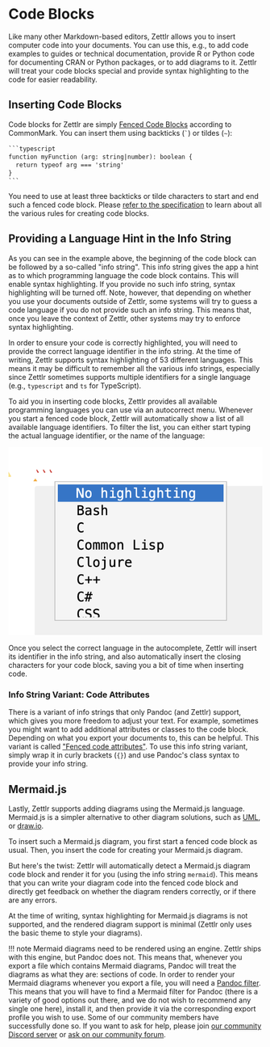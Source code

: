 # Code Blocks

Like many other Markdown-based editors, Zettlr allows you to insert computer code into your documents. You can use this, e.g., to add code examples to guides or technical documentation, provide R or Python code for documenting CRAN or Python packages, or to add diagrams to it. Zettlr will treat your code blocks special and provide syntax highlighting to the code for easier readability.

## Inserting Code Blocks

Code blocks for Zettlr are simply [Fenced Code Blocks](https://spec.commonmark.org/0.31.2/#fenced-code-blocks) according to CommonMark. You can insert them using backticks (<code>\`</code>) or tildes (`~`):

<!-- Note: Indended to ensure the backticks are rendered -->
    ```typescript
    function myFunction (arg: string|number): boolean {
      return typeof arg === 'string'
    }
    ```

You need to use at least three backticks or tilde characters to start and end such a fenced code block. Please [refer to the specification](https://spec.commonmark.org/0.31.2/#fenced-code-blocks) to learn about all the various rules for creating code blocks.

## Providing a Language Hint in the Info String

As you can see in the example above, the beginning of the code block can be followed by a so-called "info string". This info string gives the app a hint as to which programming language the code block contains. This will enable syntax highlighting. If you provide no such info string, syntax highlighting will be turned off. Note, however, that depending on whether you use your documents outside of Zettlr, some systems will try to guess a code language if you do not provide such an info string. This means that, once you leave the context of Zettlr, other systems may try to enforce syntax highlighting.

In order to ensure your code is correctly highlighted, you will need to provide the correct language identifier in the info string. At the time of writing, Zettlr supports syntax highlighting of 53 different languages. This means it may be difficult to remember all the various info strings, especially since Zettlr sometimes supports multiple identifiers for a single language (e.g., `typescript` and `ts` for TypeScript).

To aid you in inserting code blocks, Zettlr provides all available programming languages you can use via an autocorrect menu. Whenever you start a fenced code block, Zettlr will automatically show a list of all available language identifiers. To filter the list, you can either start typing the actual language identifier, or the name of the language:

![A screenshot of the code block autocomplete menu.](../img/code_block_autocomplete.png)

Once you select the correct language in the autocomplete, Zettlr will insert its identifier in the info string, and also automatically insert the closing characters for your code block, saving you a bit of time when inserting code.

### Info String Variant: Code Attributes

There is a variant of info strings that only Pandoc (and Zettlr) support, which gives you more freedom to adjust your text. For example, sometimes you might want to add additional attributes or classes to the code block. Depending on what you export your documents to, this can be helpful. This variant is called ["Fenced code attributes"](https://pandoc.org/MANUAL.html#extension-fenced_code_attributes). To use this info string variant, simply wrap it in curly brackets (`{}`) and use Pandoc's class syntax to provide your info string.

## Mermaid.js

Lastly, Zettlr supports adding diagrams using the Mermaid.js language. Mermaid.js is a simpler alternative to other diagram solutions, such as [UML](https://en.wikipedia.org/wiki/Unified_Modeling_Language), or [draw.io](https://www.drawio.com/).

To insert such a Mermaid.js diagram, you first start a fenced code block as usual. Then, you insert the code for creating your Mermaid.js diagram.

But here's the twist: Zettlr will automatically detect a Mermaid.js diagram code block and render it for you (using the info string `mermaid`). This means that you can write your diagram code into the fenced code block and directly get feedback on whether the diagram renders correctly, or if there are any errors.

At the time of writing, syntax highlighting for Mermaid.js diagrams is not supported, and the rendered diagram support is minimal (Zettlr only uses the basic theme to style your diagrams).

!!! note
    Mermaid diagrams need to be rendered using an engine. Zettlr ships with this engine, but Pandoc does not. This means that, whenever you export a file which contains Mermaid diagrams, Pandoc will treat the diagrams as what they are: sections of code. In order to render your Mermaid diagrams whenever you export a file, you will need a [Pandoc filter](https://pandoc.org/filters.html). This means that you will have to find a Mermaid filter for Pandoc (there is a variety of good options out there, and we do not wish to recommend any single one here), install it, and then provide it via the corresponding export profile you wish to use. Some of our community members have successfully done so. If you want to ask for help, please join [our community Discord server](https://go.zettlr.com/discord) or [ask on our community forum](https://forum.zettlr.com/).
